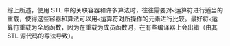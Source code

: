  综上所述，使用 STL 中的关联容器和许多算法时，往往需要对`<`运算符进行适当的重载，使得这些容器和算法可以用`<`运算符对所操作的元素进行比较。最好将`<`运算符重载为全局函数，因为在重载为成员函数时，在有些编译器上会出错（由其 STL 源代码的写法导致）。 